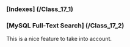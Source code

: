 ###  [Indexes] (/Class_17_1)

###  [MySQL Full-Text Search] (/Class_17_2)
This is a nice feature to take into account.